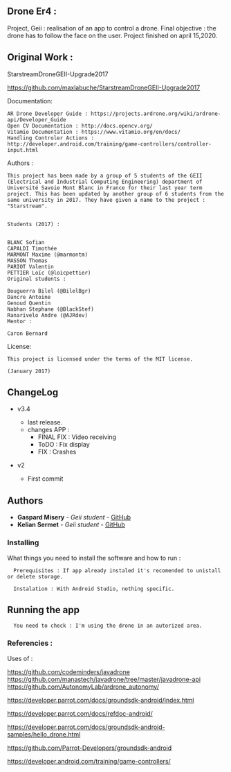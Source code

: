 ## Drone Er4 :

Project, Geii : realisation of an app to control a drone.
Final objective : the drone has to follow the face on the user.
Project finished on april 15,2020.

## Original Work :

StarstreamDroneGEII-Upgrade2017

https://github.com/maxlabuche/StarstreamDroneGEII-Upgrade2017

Documentation:

```
AR Drone Developer Guide : https://projects.ardrone.org/wiki/ardrone-api/Developer_Guide
Open CV Documentation : http://docs.opencv.org/
Vitamio Documentation : https://www.vitamio.org/en/docs/
Handling Controler Actions : http://developer.android.com/training/game-controllers/controller-input.html

```
Authors :

```
This project has been made by a group of 5 students of the GEII (Electrical and Industrial Computing Engineering) department of Université Savoie Mont Blanc in France for their last year term project. This has been updated by another group of 6 students from the same university in 2017. They have given a name to the project : "Starstream".


Students (2017) :


BLANC Sofian
CAPALDI Timothée
MARMONT Maxime (@marmontm)
MASSON Thomas
PARIOT Valentin
PETTIER Loïc (@loicpettier)
Original students :

Bouguerra Bilel (@BilelBgr)
Dancre Antoine
Genoud Quentin
Nabhan Stephane (@BlackStef)
Ranarivelo Andre (@AJRdev)
Mentor :

Caron Bernard

```
License:

```
This project is licensed under the terms of the MIT license.

(January 2017)

```
## ChangeLog

* v3.4
    * last release.
    * changes APP :
      * FINAL FIX : Video receiving
      * ToDO : Fix display
      * FIX : Crashes
      
* v2
    * First commit

## Authors

* **Gaspard Misery** - *Geii student* - [GitHub](https://github.com/GaspardCtrl)
* **Kelian Sermet** - *Geii student* - [GitHub](https://github.com/KelianS)

### Installing

What things you need to install the software and how to run :

```
  Prerequisites : If app already instaled it's recomended to unistall or delete storage.
```

```
  Instalation : With Android Studio, nothing specific.
```

## Running the app

```
  You need to check : I'm using the drone in an autorized area.
```

### Referencies :

Uses of :

https://github.com/codeminders/javadrone
https://github.com/manastech/javadrone/tree/master/javadrone-api
https://github.com/AutonomyLab/ardrone_autonomy/

https://developer.parrot.com/docs/groundsdk-android/index.html

https://developer.parrot.com/docs/refdoc-android/

https://developer.parrot.com/docs/groundsdk-android-samples/hello_drone.html

https://github.com/Parrot-Developers/groundsdk-android

https://developer.android.com/training/game-controllers/

